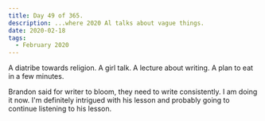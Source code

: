 ```yaml
---
title: Day 49 of 365.
description: ...where 2020 Al talks about vague things.
date: 2020-02-18
tags:
  - February 2020
---
```


A diatribe towards religion. A girl talk. A lecture about writing. A plan to eat in a few minutes.

Brandon said for writer to bloom, they need to write consistently. I am doing it now. I'm definitely intrigued with his lesson and probably going to continue listening to his lesson.
